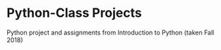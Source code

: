 # Python-Class Projects

Python project and assignments from Introduction to Python (taken Fall 2018)

